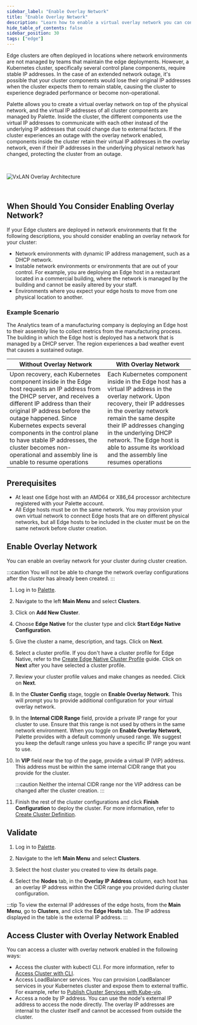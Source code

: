 ```yaml
---
sidebar_label: "Enable Overlay Network"
title: "Enable Overlay Network"
description: "Learn how to enable a virtual overlay network you can control on top of an often unpredictable physical network."
hide_table_of_contents: false
sidebar_position: 30
tags: ["edge"]
---
```


Edge clusters are often deployed in locations where network environments are not managed by teams that maintain the edge deployments. However, a Kubernetes cluster, specifically several control plane components, require stable IP addresses. In the case of an extended network outage, it's possible that your cluster components would lose their original IP addresses when the cluster expects them to remain stable, causing the cluster to experience degraded performance or become non-operational.

Palette allows you to create a virtual overlay network on top of the physical network, and the virtual IP addresses of all cluster components are managed by Palette. Inside the cluster, the different components use the virtual IP addresses to communicate with each other instead of the underlying IP addresses that could change due to external factors. If the cluster experiences an outage with the overlay network enabled, components inside the cluster retain their virtual IP addresses in the overlay network, even if their IP addresses in the underlying physical network has changed, protecting the cluster from an outage. 

<br />

![VxLAN Overlay Architecture](/clusters_edge_site-installation_vxlan-overlay_architecture.png)

<br />

## When Should You Consider Enabling Overlay Network?
If your Edge clusters are deployed in network environments that fit the following descriptions, you should consider enabling an overlay network for your cluster:

- Network environments with dynamic IP address management, such as a DHCP network.
- Instable network environments or environments that are out of your control. For example, you are deploying an Edge host in a restaurant located in a commercial building, where the network is managed by the building and cannot be easily altered by your staff. 
- Environments where you expect your edge hosts to move from one physical location to another. 

### Example Scenario

The Analytics team of a manufacturing company is deploying an Edge host to their assembly line to collect metrics from the manufacturing process. The building in which the Edge host is deployed has a network that is managed by a DHCP server. The region experiences a bad weather event that causes a sustained outage. 

|Without Overlay Network |With Overlay Network|
|---------------------|-----------------------|
| Upon recovery, each Kubernetes component inside in the Edge host requests an IP address from the DHCP server, and receives a different IP address than their original IP address before the outage happened. Since Kubernetes expects several components in the control plane to have stable IP addresses, the cluster becomes non-operational and assembly line is unable to resume operations | Each Kubernetes component inside in the Edge host has a virtual IP address in the overlay network. Upon recovery, their IP addresses in the overlay network remain the same despite their IP addresses changing in the underlying DHCP network. The Edge host is able to assume its workload and the assembly line resumes operations | 

## Prerequisites

* At least one Edge host with an AMD64 or X86_64 processor architecture registered with your Palette account.
* All Edge hosts must be on the same network. You may provision your own virtual network to connect Edge hosts that are on different physical networks, but all Edge hosts to be included in the cluster must be on the same network before cluster creation.

## Enable Overlay Network

You can enable an overlay network for your cluster during cluster creation. 

:::caution
You will not be able to change the network overlay configurations after the cluster has already been created.
:::

1. Log in to [Palette](https://console.spectrocloud.com).

2. Navigate to the left **Main Menu** and select **Clusters**.

3. Click on **Add New Cluster**.

4. Choose **Edge Native** for the cluster type and click **Start Edge Native Configuration**.

5. Give the cluster a name, description, and tags. Click on **Next**.

6. Select a cluster profile. If you don't have a cluster profile for Edge Native, refer to the [Create Edge Native Cluster Profile](../site-deployment/model-profile.md) guide. Click on **Next** after you have selected a cluster profile.

7. Review your cluster profile values and make changes as needed. Click on **Next**.

8. In the **Cluster Config** stage, toggle on **Enable Overlay Network**. This will prompt you to provide additional configuration for your virtual overlay network. 

9. In the **Internal CIDR Range** field, provide a private IP range for your cluster to use. Ensure that this range is not used by others in the same network environment. When you toggle on **Enable Overlay Network**, Palette provides with a default commonly unused range. We suggest you keep the default range unless you have a specific IP range you want to use. 

10. In **VIP** field near the top of the page, provide a virtual IP (VIP) address. This address must be within the same internal CIDR range that you provide for the cluster. 

    :::caution
    Neither the internal CIDR range nor the VIP address can be changed after the cluster creation. 
    :::

11. Finish the rest of the cluster configurations and click **Finish Configuration** to deploy the cluster. For more information, refer to [Create Cluster Definition](../site-deployment/site-installation/cluster-deployment.md). 

## Validate

1. Log in to [Palette](https://console.spectrocloud.com).

2. Navigate to the left **Main Menu** and select **Clusters**.

3. Select the host cluster you created to view its details page.

4. Select the **Nodes** tab, in the **Overlay IP Address** column, each host has an overlay IP address within the CIDR range you provided during cluster configuration. 

:::tip
To view the external IP addresses of the edge hosts, from the **Main Menu**, go to **Clusters**, and click the **Edge Hosts** tab. The IP address displayed in the table is the external IP address.
:::

## Access Cluster with Overlay Network Enabled

You can access a cluster with overlay network enabled in the following ways:

- Access the cluster with kubectl CLI. For more information, refer to [Access Cluster with CLI](../../cluster-management/palette-webctl.md).
- Access LoadBalancer services. You can provision LoadBalancer services in your Kubernetes cluster and expose them to external traffic. For example, refer to [Publish Cluster Services with Kube-vip](kubevip.md).
- Access a node by IP address. You can use the node's external IP address to access the node directly. The overlay IP addresses are internal to the cluster itself and cannot be accessed from outside the cluster.

